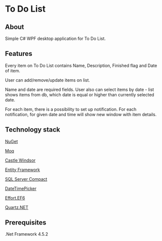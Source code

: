# To Do List
## About
Simple C# WPF desktop application for To Do List.

## Features

Every item on To Do List contains Name, Description, Finished flag and Date of item.

User can add/remove/update items on list.

Name and date are required fields. User also can select items by date - list shows items from db, which date is equal or higher than currently selected date.

For each item, there is a possibility to set up notification. For each notification, for given date and time will show new window with item details. 

## Technology stack
[NuGet](https://docs.microsoft.com/pl-pl/nuget/)

[Moq](https://github.com/moq/moq4)

[Castle Windsor](https://github.com/castleproject/Windsor/)

[Entity Framework](https://www.nuget.org/packages/EntityFramework)

[SQL Server Compact](https://technet.microsoft.com/pl-pl/library/cc835494(v=sql.110).aspx)

[DateTimePicker](https://msdn.microsoft.com/pl-pl/library/system.windows.forms.datetimepicker(v=vs.110).aspx)

[Effort.EF6](https://www.nuget.org/packages/Effort.EF6/)

[Quartz.NET](https://www.quartz-scheduler.net/)

## Prerequisites

.Net Framework 4.5.2
